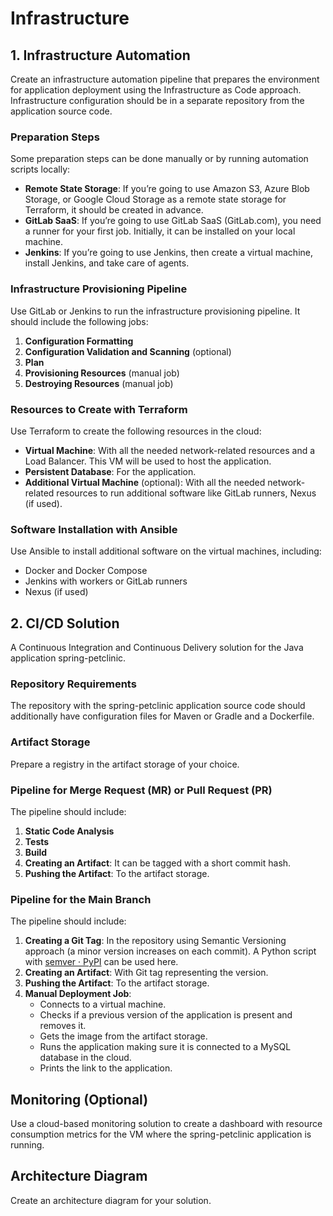 # Infrastructure

## 1. Infrastructure Automation

Create an infrastructure automation pipeline that prepares the environment for application deployment using the Infrastructure as Code approach. Infrastructure configuration should be in a separate repository from the application source code.

### Preparation Steps

Some preparation steps can be done manually or by running automation scripts locally:

- **Remote State Storage**: If you’re going to use Amazon S3, Azure Blob Storage, or Google Cloud Storage as a remote state storage for Terraform, it should be created in advance.
- **GitLab SaaS**: If you’re going to use GitLab SaaS (GitLab.com), you need a runner for your first job. Initially, it can be installed on your local machine.
- **Jenkins**: If you’re going to use Jenkins, then create a virtual machine, install Jenkins, and take care of agents.

### Infrastructure Provisioning Pipeline

Use GitLab or Jenkins to run the infrastructure provisioning pipeline. It should include the following jobs:

1. **Configuration Formatting**
2. **Configuration Validation and Scanning** (optional)
3. **Plan**
4. **Provisioning Resources** (manual job)
5. **Destroying Resources** (manual job)

### Resources to Create with Terraform

Use Terraform to create the following resources in the cloud:

- **Virtual Machine**: With all the needed network-related resources and a Load Balancer. This VM will be used to host the application.
- **Persistent Database**: For the application.
- **Additional Virtual Machine** (optional): With all the needed network-related resources to run additional software like GitLab runners, Nexus (if used).

### Software Installation with Ansible

Use Ansible to install additional software on the virtual machines, including:

- Docker and Docker Compose
- Jenkins with workers or GitLab runners
- Nexus (if used)

## 2. CI/CD Solution

A Continuous Integration and Continuous Delivery solution for the Java application spring-petclinic.

### Repository Requirements

The repository with the spring-petclinic application source code should additionally have configuration files for Maven or Gradle and a Dockerfile.

### Artifact Storage

Prepare a registry in the artifact storage of your choice.

### Pipeline for Merge Request (MR) or Pull Request (PR)

The pipeline should include:

1. **Static Code Analysis**
2. **Tests**
3. **Build**
4. **Creating an Artifact**: It can be tagged with a short commit hash.
5. **Pushing the Artifact**: To the artifact storage.

### Pipeline for the Main Branch

The pipeline should include:

1. **Creating a Git Tag**: In the repository using Semantic Versioning approach (a minor version increases on each commit). A Python script with [semver · PyPI](https://pypi.org/project/semver/) can be used here.
2. **Creating an Artifact**: With Git tag representing the version.
3. **Pushing the Artifact**: To the artifact storage.
4. **Manual Deployment Job**:
   - Connects to a virtual machine.
   - Checks if a previous version of the application is present and removes it.
   - Gets the image from the artifact storage.
   - Runs the application making sure it is connected to a MySQL database in the cloud.
   - Prints the link to the application.

## Monitoring (Optional)

Use a cloud-based monitoring solution to create a dashboard with resource consumption metrics for the VM where the spring-petclinic application is running.

## Architecture Diagram

Create an architecture diagram for your solution.